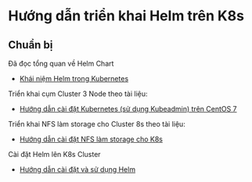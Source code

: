 # Hướng dẫn triển khai Helm trên K8s

## Chuẩn bị

Đã đọc tổng quan về Helm Chart
- [Khái niệm Helm trong Kubernetes](/docs/setup/install-helm-k8s.md)

Triển khai cụm Cluster 3 Node theo tài liệu:
- [Hướng dẫn cài đặt Kubernetes (sử dụng Kubeadmin) trên CentOS 7](/docs/setup/install-k8s-centos7-kubeadm.md)

Triển khai NFS làm storage cho Cluster 8s theo tài liệu:
- [Hướng dẫn cài đặt NFS làm storage cho K8s](/docs/setup/install-nfs-storage-k8s.md)

Cài đặt Helm lên K8s Cluster
- [Hướng dẫn cài đặt và sử dụng Helm](/docs/setup/install-wp-helm.md)

##